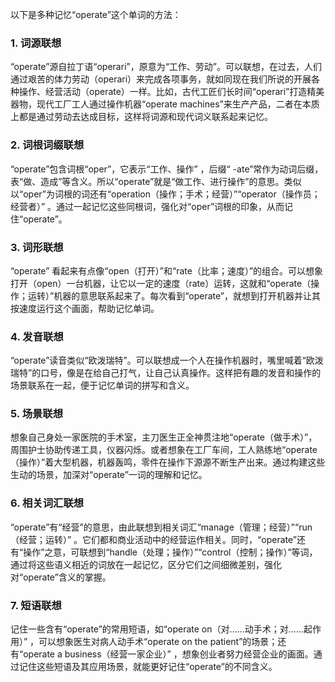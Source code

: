 以下是多种记忆“operate”这个单词的方法：
### 1. 词源联想
“operate”源自拉丁语“operari”，原意为“工作、劳动”。可以联想，在过去，人们通过艰苦的体力劳动（operari）来完成各项事务，就如同现在我们所说的开展各种操作、经营活动（operate）一样。比如，古代工匠们长时间“operari”打造精美器物，现代工厂工人通过操作机器“operate machines”来生产产品，二者在本质上都是通过劳动去达成目标，这样将词源和现代词义联系起来记忆。

### 2. 词根词缀联想
“operate”包含词根“oper”，它表示“工作、操作” ，后缀“ -ate”常作为动词后缀，表“做、造成”等含义。所以“operate”就是“做工作、进行操作”的意思。类似以“oper”为词根的词还有“operation（操作；手术；经营）”“operator（操作员；经营者）” 。通过一起记忆这些同根词，强化对“oper”词根的印象，从而记住“operate”。

### 3. 词形联想
“operate” 看起来有点像“open（打开）”和“rate（比率；速度）”的组合。可以想象打开（open）一台机器，让它以一定的速度（rate）运转，这就和“operate（操作；运转）”机器的意思联系起来了。每次看到“operate”，就想到打开机器并让其按速度运行这个画面，帮助记忆单词。

### 4. 发音联想
“operate”读音类似“欧泼瑞特”。可以联想成一个人在操作机器时，嘴里喊着“欧泼瑞特”的口号，像是在给自己打气，让自己认真操作。这样把有趣的发音和操作的场景联系在一起，便于记忆单词的拼写和含义。

### 5. 场景联想
想象自己身处一家医院的手术室，主刀医生正全神贯注地“operate（做手术）”，周围护士协助传递工具，仪器闪烁。或者想象在工厂车间，工人熟练地“operate（操作）”着大型机器，机器轰鸣，零件在操作下源源不断生产出来。通过构建这些生动的场景，加深对“operate”一词的理解和记忆。

### 6. 相关词汇联想
“operate”有“经营”的意思，由此联想到相关词汇“manage（管理；经营）”“run（经营；运转）” 。它们都和商业活动中的经营运作相关。同时，“operate”还有“操作”之意，可联想到“handle（处理；操作）”“control（控制；操作）”等词，通过将这些语义相近的词放在一起记忆，区分它们之间细微差别，强化对“operate”含义的掌握。

### 7. 短语联想
记住一些含有“operate”的常用短语，如“operate on（对……动手术；对……起作用）” ，可以想象医生对病人动手术“operate on the patient”的场景；还有“operate a business（经营一家企业）” ，想象创业者努力经营企业的画面。通过记住这些短语及其应用场景，就能更好记住“operate”的不同含义。 